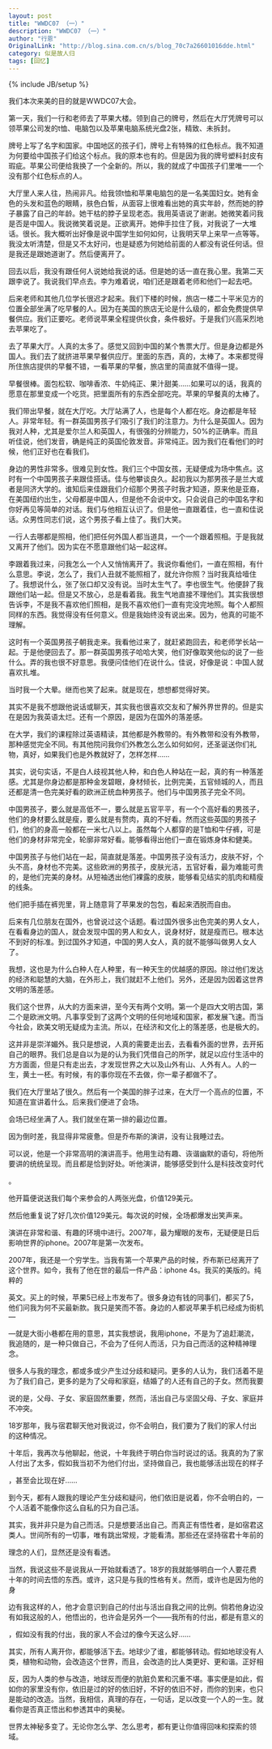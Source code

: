 ```yaml
---
layout: post
title: "WWDC07 （一）"
description: "WWDC07 （一）"
author: "行恩"
OriginalLink: "http://blog.sina.com.cn/s/blog_70c7a26601016dde.html"
category: 似是故人归
tags: [回忆]
---
```

{% include JB/setup %}

我们本次来美的目的就是WWDC07大会。

第一天，我们一行和老师去了苹果大楼。领到自己的牌号，然后在大厅凭牌号可以领苹果公司发的t恤、电脑包以及苹果电脑系统光盘2张，精致、未拆封。

牌号上写了名字和国家。中国地区的孩子们，牌号上有特殊的红色标点。我不知道为何要给中国孩子们给这个标点。我的原本也有的。但是因为我的牌号塑料封皮有瑕疵。苹果公司便给我换了一个全新的。所以，我的就成了中国孩子们里唯一一个没有那个红色标点的人。

大厅里人来人往，热闹非凡。给我领t恤和苹果电脑包的是一名美国妇女。她有金色的头发和蓝色的眼睛，肤色白皙，从面容上很难看出她的真实年龄，然而她的脖子暴露了自己的年龄。她干枯的脖子呈现老态。我用英语说了谢谢。她微笑着问我是否是中国人。我说微笑着说是。正欲离开。她伸手拉住了我，对我说了一大堆话。很长。我大概听出好像是说中国学生如何如何，让我明天早上来早一点等等。我没太听清楚，但是又不太好问，也是疑惑为何她给前面的人都没有说任何话。但是我还是跟她道谢了。然后便离开了。

回去以后，我没有跟任何人说她给我说的话。但是她的话一直在我心里。我第二天跟李说了。我说我们早点去。李为难着说，咱们还是跟着老师和他们一起去吧。

后来老师和其他几位学长很迟才起来。我们下楼的时候，旅店一楼二十平米见方的位置全部坐满了吃早餐的人。因为在美国的旅店无论是什么级的，都会免费提供早餐供应。我们正要吃。老师说苹果全程提供伙食，条件极好。于是我们兴高采烈地去苹果吃了。



去了苹果大厅。人真的太多了。感觉又回到中国的某个售票大厅。但是身边都是外国人。我们去了就挤进苹果早餐供应厅。里面的东西，真的，太棒了。本来都觉得所住旅店提供的早餐不错，一看苹果的早餐，旅店里的简直就不值得一提。

早餐很棒。面包松软、咖啡香浓、牛奶纯正、果汁甜美……如果可以的话，我真的愿意在那里变成一个吃货。把里面所有的东西全部吃完。苹果的早餐真的太棒了。

我们带出早餐，就在大厅吃。大厅站满了人，也是每个人都在吃。身边都是年轻人。非常年轻。有一群英国男孩子们吸引了我们的注意力。为什么是英国人。因为我对人种，尤其是爱尔兰人和英国人，有很强的分辨能力，50%的正确率。而且听佳说，他们发音，确是纯正的英国伦敦发音。非常纯正。因为我们在看他们的时候，他们正好也在看我们。

身边的男性非常多。很难见到女性。我们三个中国女孩，无疑便成为场中焦点。这时有一个中国男孩子来跟佳搭话。佳与他攀谈良久。起初我以为那男孩子是兰大或者是同济大学的。谁知后来佳跟我们介绍那个男孩子时我才知道，原来他是亚裔，在美国纽约出生，父母都是中国人，但是他不会说中文。只会说自己的中国名字和你好再见等简单的对话。我们与他相互认识了。但是他一直跟着佳，也一直和佳说话。众男性同志们说，这个男孩子看上佳了。我们大笑。

一行人去哪都是照相，他们把任何外国人都当道具，一个一个跟着照相。于是我就又离开了他们。因为实在不愿意跟他们站一起这样。

李跟着我过来，问我怎么一个人又悄悄离开了。我说你看他们，一直在照相，有什么意思。李说，怎么了，我们人丑就不能照相了，就允许你照？当时我真给噎住了。我想说什么，张了张口却又没有说。当时太生气了。李也很生气。他便辞了我跟他们站一起。但是又不放心，总是看着我。我生气地直接不理他们。其实我很想告诉李，不是我不喜欢他们照相，是我不喜欢他们一直有完没完地照。每个人都照同样的东西。我觉得没有任何意义。但是我始终没有说出来。因为，他真的可能不理解。

这时有一个英国男孩子朝我走来。我看他过来了，就赶紧跑回去，和老师学长站一起。于是他便回去了。那一群英国男孩子哈哈大笑，他们好像取笑他似的说了一些什么。弄的我也很不好意思。我便问佳他们在说什么。佳说，好像是说：中国人就喜欢扎堆。

当时我一个大晕。继而也笑了起来。就是现在，想想都觉得好笑。

其实不是我不想跟他说话或聊天，其实我也很喜欢交友和了解外界世界的。但是实在是因为我英语太烂。还有一个原因，是因为在国外的落差感。

在大学，我们的课程除过英语精读，其他都是外教带的。有外教带和没有外教带，那种感觉完全不同。有其他院问我你们外教怎么怎么如何如何，还圣诞送你们礼物，真好，如果我们也是外教就好了，怎样怎样……

其实，说句实话，不是白人歧视其他人种，和白色人种站在一起，真的有一种落差感。尤其是你身边都是那种金发碧眼，身材倾长，比例完美，五官倾城的人，而且还都是清一色完美好看的欧洲正统血种男孩子。他们与中国男孩子完全不同。

中国男孩子，要么就是高低不一，要么就是五官平平，有一个个高好看的男孩子，他们的身材要么就是瘦，要么就是有赘肉，真的不好看。然而这些英国的男孩子们，他们的身高一般都在一米七八以上。虽然每个人都穿的是T恤和牛仔裤，可是他们的身材非常完全，轮廓非常好看。能够看得出他们一直在锻炼身体和健美。

中国男孩子与他们站在一起，简直就是落差。中国男孩子没有活力，皮肤不好，个头不高，身材也不完美。这些欧洲的男孩子，皮肤光洁，五官好看，最为难能可贵的，是他们完美的身材。从短袖透出他们裸露的皮肤，能够看见结实的肌肉和精瘦的线条。

他们把手插在裤兜里，背上随意背了苹果发的包包，看起来洒脱而自由。

后来有几位朋友在国外，也曾说过这个话题。看过国外很多出色完美的男人女人，在看看身边的国人，就会发现中国的男人和女人，说身材好，就是瘦而已。根本达不到好的标准。到过国外才知道，中国的男人女人，真的就不能够叫做男人女人了。

我想，这也是为什么白种人在人种里，有一种天生的优越感的原因。除过他们发达的经济和聪慧的大脑，在外形上，我们就赶不上他们。另外，还是因为因着这世界文明的落差感。

我们这个世界，从大的方面来讲，至今天有两个文明。第一个是四大文明古国，第二个是欧洲文明。凡事享受到了这两个文明的任何地域和国家，都发展飞速。而当今社会，欧美文明无疑成为主流。所以，在经济和文化上的落差感，也是极大的。

这并非是崇洋媚外。我只是想说，人真的需要走出去，去看看外面的世界，去开拓自己的眼界。我们总是自以为是的认为我们凭借自己的所学，就足以应付生活中的方方面面，但是只有走出去，才发现世界之大以及山外有山、人外有人。人的一生，黄土一柸。有时候，有的事你现在不去做，你一辈子都做不了。


我们在大厅里站了很久。然后有一个美国的胖子过来，在大厅一个高点的位置，不知道在宣讲着什么。后来我们便进了会场。

会场已经坐满了人。我们就坐在第一排的最边位置。

因为倒时差，我显得非常疲惫。但是乔布斯的演讲，没有让我睡过去。

可以说，他是一个非常高明的演讲高手。他用生动有趣、诙谐幽默的语句，将他所要讲的统统呈现。而且都是恰到好处。听他演讲，能够感受到什么是科技改变时代

。

他开篇便说送我们每个来参会的人两张光盘，价值129美元。

然后他重复说了好几次价值129美元。每次说的时候，全场都爆发出笑声来。

演讲在非常和谐、有趣的环境中进行。2007年，最为耀眼的发布，无疑便是日后影响世界的iphone。2007年是第一次发布。

2007年，我还是一个穷学生。当我有第一个苹果产品的时候，乔布斯已经离开了这个世界。如今，我有了他在世的最后一件产品：iphone 4s。我买的美版的。纯粹的

英文。买上的时候，苹果5已经上市发布了。很多身边有钱的同事们，都买了5，他们问我为何不买最新款。我只是笑而不答。身边的人都说苹果手机已经成为街机—

—就是大街小巷都在用的意思，其实我想说，我用iphone，不是为了追赶潮流，我追随的，是一种只做自己，不会为了任何人而活，只为自己而活的这种精神理念。

很多人与我的理念，都或多或少产生过分歧和疑问。更多的人认为，我们活着不是为了我们自己，更多的是为了父母和家庭，结婚了的人还有自己的子女。然而我要

说的是，父母、子女、家庭固然重要，然而，活出自己与坚固父母、子女、家庭并不冲突。

18岁那年，我与宿君聊天他对我说过，你不会明白，我们要为了我们的家人付出的这种情况。

十年后，我再次与他聊起，他说，十年我终于明白你当时说过的话。我真的为了家人付出了太多，假如我当初不为他们付出，坚持做自己，我也能够活出现在的样子

，甚至会比现在好……

到今天，都有人跟我的理论产生分歧和疑问，他们依旧是说着，你不会明白的，一个人活着不能像你这么自私的只为自己活。

其实，我并非只是为自己而活。只是想要活出自己。而真正有悟性者，是如宿君这类人。世间所有的一切事，唯有跳出常规，才能看清。那些还在坚持宿君十年前的

理念的人们，显然还是没有看透。

当然，我说这些不是说我从一开始就看透了。18岁的我就能够明白一个人要花费十年的时间去悟的东西。或许，这只是与我的性格有关。然而，或许也是因为他的身

边有我这样的人，他才会意识到自己的付出与活出自我之间的比例。倘若他身边没有如我这般的人，他悟出的，也许会是另外一个——我所有的付出，都是有意义的

，假如没有我的付出，我的家人不会过的像今天这么好……

其实，所有人离开你，都能够活下去。地球少了谁，都能够转动。假如地球没有人类，植物和动物，会改造这个世界，而且，会改造的比人类更好、更和谐。正好相

反，因为人类的参与改造，地球反而便的肮脏负累和沉重不堪。事实便是如此，假如你的家里没有你，依旧是过的好的依旧好，不好的依旧不好，而你的到来，也只是能动的改造。当然，我相信，真理的存在，一句话，足以改变一个人的一生。就看你是否真正悟出和参透其中的奥秘。

世界太神秘多变了。无论你怎么学、怎么思考，都有更让你值得回味和探索的领域。
